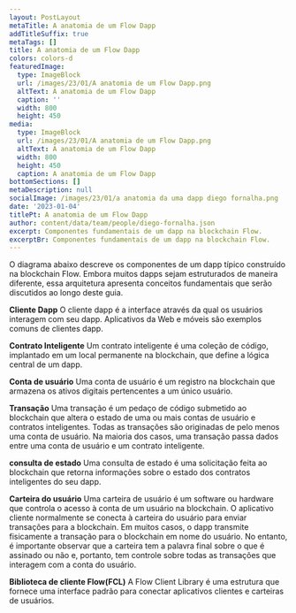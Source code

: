 ```yaml
---
layout: PostLayout
metaTitle: A anatomia de um Flow Dapp
addTitleSuffix: true
metaTags: []
title: A anatomia de um Flow Dapp
colors: colors-d
featuredImage:
  type: ImageBlock
  url: /images/23/01/A anatomia de um Flow Dapp.png
  altText: A anatomia de um Flow Dapp
  caption: ''
  width: 800
  height: 450
media:
  type: ImageBlock
  url: /images/23/01/A anatomia de um Flow Dapp.png
  altText: A anatomia de um Flow Dapp
  width: 800
  height: 450
  caption: A anatomia de um Flow Dapp
bottomSections: []
metaDescription: null
socialImage: /images/23/01/a anatomia da uma dapp diego fornalha.png
date: '2023-01-04'
titlePt: A anatomia de um Flow Dapp
author: content/data/team/people/diego-fornalha.json
excerpt: Componentes fundamentais de um dapp na blockchain Flow.
excerptBr: Componentes fundamentais de um dapp na blockchain Flow.
---
```

O diagrama abaixo descreve os componentes de um dapp típico construído na blockchain Flow. Embora muitos dapps sejam estruturados de maneira diferente, essa arquitetura apresenta conceitos fundamentais que serão discutidos ao longo deste guia.

**Cliente Dapp**
O cliente dapp é a interface através da qual os usuários interagem com seu dapp. Aplicativos da Web e móveis são exemplos comuns de clientes dapp.

**Contrato Inteligente**
Um contrato inteligente é uma coleção de código, implantado em um local permanente na blockchain, que define a lógica central de um dapp.

**Conta de usuário**
Uma conta de usuário é um registro na blockchain que armazena os ativos digitais pertencentes a um único usuário.

**Transação**
Uma transação é um pedaço de código submetido ao blockchain que altera o estado de uma ou mais contas de usuário e contratos inteligentes. Todas as transações são originadas de pelo menos uma conta de usuário. Na maioria dos casos, uma transação passa dados entre uma conta de usuário e um contrato inteligente.

**consulta de estado**
Uma consulta de estado é uma solicitação feita ao blockchain que retorna informações sobre o estado dos contratos inteligentes do seu dapp.

**Carteira do usuário**
Uma carteira de usuário é um software ou hardware que controla o acesso à conta de um usuário na blockchain. O aplicativo cliente normalmente se conecta à carteira do usuário para enviar transações para a blockchain. Em muitos casos, o dapp transmite fisicamente a transação para o blockchain em nome do usuário. No entanto, é importante observar que a carteira tem a palavra final sobre o que é assinado ou não e, portanto, tem controle sobre todas as transações que interagem com a conta do usuário.

**Biblioteca de cliente Flow(FCL)**
A Flow Client Library é uma estrutura que fornece uma interface padrão para conectar aplicativos clientes e carteiras de usuários.
